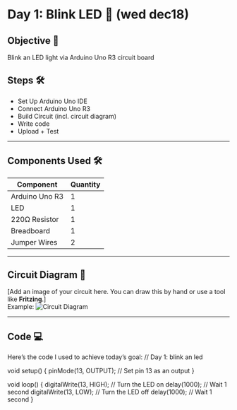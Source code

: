 # Day 1: Blink LED 🚀 (wed dec18)

## Objective 🎯 
Blink an LED light via Arduino Uno R3 circuit board

## Steps 🛠️
- Set Up Arduino Uno IDE
- Connect Arduino Uno R3
- Build Circuit (incl. circuit diagram)
- Write code
- Upload + Test

---

## Components Used 🛠️
| **Component**        | **Quantity** |
|-----------------------|--------------|
| Arduino Uno R3        | 1            |
| LED                   | 1            |
| 220Ω Resistor         | 1            |
| Breadboard            | 1            |
| Jumper Wires          | 2     |

---

## Circuit Diagram 🔧
[Add an image of your circuit here. You can draw this by hand or use a tool like **Fritzing**.]  
Example:
![Circuit Diagram](Images/circuit_diagram.png)

---

## Code 💻
Here’s the code I used to achieve today’s goal:
// Day 1: blink an led 

void setup() {
  pinMode(13, OUTPUT); // Set pin 13 as an output
}

void loop() {
  digitalWrite(13, HIGH); // Turn the LED on
  delay(1000);          // Wait 1 second
  digitalWrite(13, LOW); // Turn the LED off 
  delay(1000);   // Wait 1 second
}

